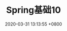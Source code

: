 ---
layout: post
title: "Spring基础10"
date: 2020-03-31 13:13:55 +0800
categories: notes spring base
tags: spring 基础
excerpt: "其他相关注释"
---